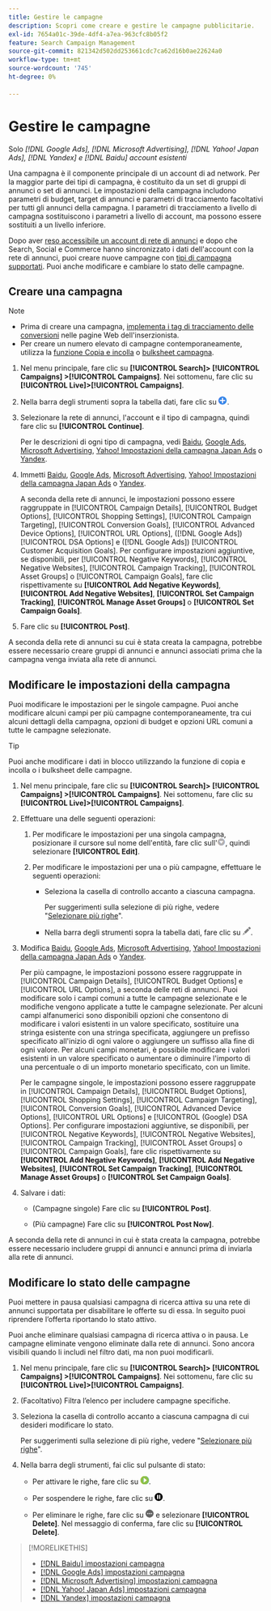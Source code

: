 ```yaml
---
title: Gestire le campagne
description: Scopri come creare e gestire le campagne pubblicitarie.
exl-id: 7654a01c-39de-4df4-a7ea-963cfc8b05f2
feature: Search Campaign Management
source-git-commit: 821342d502dd253661cdc7ca62d16b0ae22624a0
workflow-type: tm+mt
source-wordcount: '745'
ht-degree: 0%

---
```


# Gestire le campagne

Solo *[!DNL Google Ads], [!DNL Microsoft Advertising], [!DNL Yahoo! Japan Ads], [!DNL Yandex] e [!DNL Baidu] account esistenti*

Una campagna è il componente principale di un account di ad network. Per la maggior parte dei tipi di campagna, è costituito da un set di gruppi di annunci o set di annunci. Le impostazioni della campagna includono parametri di budget, target di annunci e parametri di tracciamento facoltativi per tutti gli annunci della campagna. I parametri di tracciamento a livello di campagna sostituiscono i parametri a livello di account, ma possono essere sostituiti a un livello inferiore.

Dopo aver [reso accessibile un account di rete di annunci](/help/search-social-commerce/campaign-management/accounts/ad-network-account-manage.md) e dopo che Search, Social e Commerce hanno sincronizzato i dati dell&#39;account con la rete di annunci, puoi creare nuove campagne con [tipi di campagna supportati](/help/search-social-commerce/introduction/supported-inventory.md). Puoi anche modificare e cambiare lo stato delle campagne.

## Creare una campagna

>[!NOTE]
>
>* Prima di creare una campagna, [implementa i tag di tracciamento delle conversioni](/help/search-social-commerce/tracking/conversion-tracking-about.md) nelle pagine Web dell&#39;inserzionista.
>* Per creare un numero elevato di campagne contemporaneamente, utilizza la [funzione Copia e incolla](/help/search-social-commerce/campaign-management/campaigns/copy-paste.md) o [bulksheet campagna](/help/search-social-commerce/campaign-management/bulksheets/bulksheet-about.md).

1. Nel menu principale, fare clic su **[!UICONTROL Search]> [!UICONTROL Campaigns] >[!UICONTROL Campaigns]**. Nei sottomenu, fare clic su **[!UICONTROL Live]>[!UICONTROL Campaigns]**.

1. Nella barra degli strumenti sopra la tabella dati, fare clic su ![Crea](/help/search-social-commerce/assets/add.png "Crea").

1. Selezionare la rete di annunci, l&#39;account e il tipo di campagna, quindi fare clic su **[!UICONTROL Continue]**.

   Per le descrizioni di ogni tipo di campagna, vedi [Baidu](/help/search-social-commerce/campaign-management/campaigns/campaign-settings-baidu.md), [Google Ads](/help/search-social-commerce/campaign-management/campaigns/campaign-settings-google.md), [Microsoft Advertising](/help/search-social-commerce/campaign-management/campaigns/campaign-settings-microsoft.md), [Yahoo! Impostazioni della campagna Japan Ads](/help/search-social-commerce/campaign-management/campaigns/campaign-settings-yahoo-japan.md) o [Yandex](/help/search-social-commerce/campaign-management/campaigns/campaign-settings-yandex.md).

1. Immetti [Baidu](/help/search-social-commerce/campaign-management/campaigns/campaign-settings-baidu.md), [Google Ads](/help/search-social-commerce/campaign-management/campaigns/campaign-settings-google.md), [Microsoft Advertising](/help/search-social-commerce/campaign-management/campaigns/campaign-settings-microsoft.md), [Yahoo! Impostazioni della campagna Japan Ads](/help/search-social-commerce/campaign-management/campaigns/campaign-settings-yahoo-japan.md) o [Yandex](/help/search-social-commerce/campaign-management/campaigns/campaign-settings-yandex.md).

   A seconda della rete di annunci, le impostazioni possono essere raggruppate in [!UICONTROL Campaign Details], [!UICONTROL Budget Options], [!UICONTROL Shopping Settings], [!UICONTROL Campaign Targeting], [!UICONTROL Conversion Goals], [!UICONTROL Advanced Device Options], [!UICONTROL URL Options], ([!DNL Google Ads]) [!UICONTROL DSA Options] e ([!DNL Google Ads]) [!UICONTROL Customer Acquisition Goals]. Per configurare impostazioni aggiuntive, se disponibili, per [!UICONTROL Negative Keywords], [!UICONTROL Negative Websites], [!UICONTROL Campaign Tracking], [!UICONTROL Asset Groups] o [!UICONTROL Campaign Goals], fare clic rispettivamente su **[!UICONTROL Add Negative Keywords]**, **[!UICONTROL Add Negative Websites]**, **[!UICONTROL Set Campaign Tracking]**, **[!UICONTROL Manage Asset Groups]** o **[!UICONTROL Set Campaign Goals]**.

1. Fare clic su **[!UICONTROL Post]**.

A seconda della rete di annunci su cui è stata creata la campagna, potrebbe essere necessario creare gruppi di annunci e annunci associati prima che la campagna venga inviata alla rete di annunci.

## Modificare le impostazioni della campagna

Puoi modificare le impostazioni per le singole campagne. Puoi anche modificare alcuni campi per più campagne contemporaneamente, tra cui alcuni dettagli della campagna, opzioni di budget e opzioni URL comuni a tutte le campagne selezionate.

>[!TIP]
>
>Puoi anche modificare i dati in blocco utilizzando la funzione di copia e incolla o i bulksheet delle campagne.

1. Nel menu principale, fare clic su **[!UICONTROL Search]> [!UICONTROL Campaigns] >[!UICONTROL Campaigns]**. Nei sottomenu, fare clic su **[!UICONTROL Live]>[!UICONTROL Campaigns]**.

1. Effettuare una delle seguenti operazioni:

   1. Per modificare le impostazioni per una singola campagna, posizionare il cursore sul nome dell&#39;entità, fare clic sull&#39;![icona Menu](/help/search-social-commerce/assets/arrow-dropdown-menu.png "icona Menu"), quindi selezionare **[!UICONTROL Edit]**.

   1. Per modificare le impostazioni per una o più campagne, effettuare le seguenti operazioni:

      * Seleziona la casella di controllo accanto a ciascuna campagna.

        Per suggerimenti sulla selezione di più righe, vedere &quot;[Selezionare più righe](/help/search-social-commerce/common-tasks/navigation-editing-selection/multiple-rows-select.md)&quot;.

      * Nella barra degli strumenti sopra la tabella dati, fare clic su ![Modifica](/help/search-social-commerce/assets/edit.png "Modifica").

1. Modifica [Baidu](/help/search-social-commerce/campaign-management/campaigns/campaign-settings-baidu.md), [Google Ads](/help/search-social-commerce/campaign-management/campaigns/campaign-settings-google.md), [Microsoft Advertising](/help/search-social-commerce/campaign-management/campaigns/campaign-settings-microsoft.md), [Yahoo! Impostazioni della campagna Japan Ads](/help/search-social-commerce/campaign-management/campaigns/campaign-settings-yahoo-japan.md) o [Yandex](/help/search-social-commerce/campaign-management/campaigns/campaign-settings-yandex.md).

   Per più campagne, le impostazioni possono essere raggruppate in [!UICONTROL Campaign Details], [!UICONTROL Budget Options] e [!UICONTROL URL Options], a seconda delle reti di annunci. Puoi modificare solo i campi comuni a tutte le campagne selezionate e le modifiche vengono applicate a tutte le campagne selezionate. Per alcuni campi alfanumerici sono disponibili opzioni che consentono di modificare i valori esistenti in un valore specificato, sostituire una stringa esistente con una stringa specificata, aggiungere un prefisso specificato all&#39;inizio di ogni valore o aggiungere un suffisso alla fine di ogni valore. Per alcuni campi monetari, è possibile modificare i valori esistenti in un valore specificato o aumentare o diminuire l&#39;importo di una percentuale o di un importo monetario specificato, con un limite.

   Per le campagne singole, le impostazioni possono essere raggruppate in [!UICONTROL Campaign Details], [!UICONTROL Budget Options], [!UICONTROL Shopping Settings], [!UICONTROL Campaign Targeting], [!UICONTROL Conversion Goals], [!UICONTROL Advanced Device Options], [!UICONTROL URL Options] e [!UICONTROL (Google) DSA Options]. Per configurare impostazioni aggiuntive, se disponibili, per [!UICONTROL Negative Keywords], [!UICONTROL Negative Websites], [!UICONTROL Campaign Tracking], [!UICONTROL Asset Groups] o [!UICONTROL Campaign Goals], fare clic rispettivamente su **[!UICONTROL Add Negative Keywords]**, **[!UICONTROL Add Negative Websites]**, **[!UICONTROL Set Campaign Tracking]**, **[!UICONTROL Manage Asset Groups]** o **[!UICONTROL Set Campaign Goals]**.

1. Salvare i dati:

   * (Campagne singole) Fare clic su **[!UICONTROL Post]**.

   * (Più campagne) Fare clic su **[!UICONTROL Post Now]**.

A seconda della rete di annunci in cui è stata creata la campagna, potrebbe essere necessario includere gruppi di annunci e annunci prima di inviarla alla rete di annunci.

## Modificare lo stato delle campagne

Puoi mettere in pausa qualsiasi campagna di ricerca attiva su una rete di annunci supportata per disabilitare le offerte su di essa. In seguito puoi riprendere l’offerta riportando lo stato attivo.

Puoi anche eliminare qualsiasi campagna di ricerca attiva o in pausa. Le campagne eliminate vengono eliminate dalla rete di annunci. Sono ancora visibili quando li includi nel filtro dati, ma non puoi modificarli.

1. Nel menu principale, fare clic su **[!UICONTROL Search]> [!UICONTROL Campaigns] >[!UICONTROL Campaigns]**. Nei sottomenu, fare clic su **[!UICONTROL Live]>[!UICONTROL Campaigns]**.

1. (Facoltativo) Filtra l’elenco per includere campagne specifiche.

1. Seleziona la casella di controllo accanto a ciascuna campagna di cui desideri modificare lo stato.

   Per suggerimenti sulla selezione di più righe, vedere &quot;[Selezionare più righe](/help/search-social-commerce/common-tasks/navigation-editing-selection/multiple-rows-select.md)&quot;.

1. Nella barra degli strumenti, fai clic sul pulsante di stato:

   * Per attivare le righe, fare clic su ![Attiva](/help/search-social-commerce/assets/activate.png "Attiva").

   * Per sospendere le righe, fare clic su ![Pausa](/help/search-social-commerce/assets/pause.png "Pausa").

   * Per eliminare le righe, fare clic su ![Altro](/help/search-social-commerce/assets/more.png "Altro") e selezionare **[!UICONTROL Delete]**. Nel messaggio di conferma, fare clic su **[!UICONTROL Delete]**.

>[!MORELIKETHIS]
>
>* [[!DNL Baidu] impostazioni campagna](/help/search-social-commerce/campaign-management/campaigns/campaign-settings-baidu.md)
>* [[!DNL Google Ads] impostazioni campagna](/help/search-social-commerce/campaign-management/campaigns/campaign-settings-google.md)
>* [[!DNL Microsoft Advertising] impostazioni campagna](/help/search-social-commerce/campaign-management/campaigns/campaign-settings-microsoft.md)
>* [[!DNL Yahoo! Japan Ads] impostazioni campagna](/help/search-social-commerce/campaign-management/campaigns/campaign-settings-yahoo-japan.md)
>* [[!DNL Yandex] impostazioni campagna](/help/search-social-commerce/campaign-management/campaigns/campaign-settings-yandex.md)
